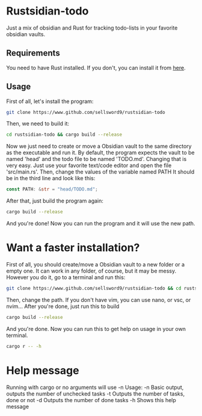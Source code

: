 # Rustsidian-todo
Just a mix of obsidian and Rust for tracking todo-lists in your favorite obsidian vaults.
## Requirements
You need to have Rust installed. If you don't, you can install it from [here](https://www.rust-lang.org/tools/install).
## Usage
First of all, let's install the program:
```bash
git clone https://www.github.com/sellsword9/rustsidian-todo
```
Then, we need to build it:
```bash
cd rustsidian-todo && cargo build --release
```
Now we just need to create or move a Obsidian vault to the same directory as the executable and run it.
By default, the program expects the vault to be named 'head' and the todo file to be named 'TODO.md'.
Changing that is very easy. Just use your favorite text/code editor and open the file 'src/main.rs'.
Then, change the values of the variable named PATH
It should be in the third line and look like this:
```rust
const PATH: &str = "head/TODO.md";
```
After that, just build the program again: 
```bash
cargo build --release
```
And you're done! Now you can run the program and it will use the new path.

# Want a faster installation?
First of all, you should create/move a Obsidian vault to a new folder or a empty one.
It can work in any folder, of course, but it may be messy.
However you do it, go to a terminal and run this:
```bash
git clone https://www.github.com/sellsword9/rustsidian-todo && cd rustsidian-todo && cargo build --release && cd src; vim main.rs;
```
Then, change the path. If you don't have vim, you can use nano, or vsc, or nvim... After you're done, just run this to build
```bash
cargo build --release
```
And you're done. Now you can run this to get help on usage in your own terminal. 
```bash
cargo r -- -h
```

# Help message

Running with cargo or no arguments will use -n
Usage: 
    -n Basic output, outputs the number of unchecked tasks
    -t Outputs the number of tasks, done or not
    -d Outputs the number of done tasks
    -h Shows this help message
